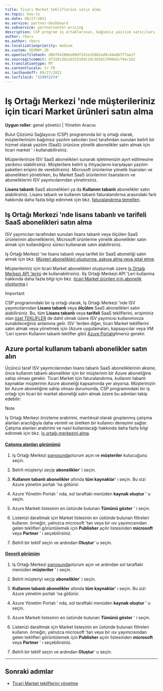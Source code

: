 ```yaml
---
title: Ticari Market tekliflerini satın alma
ms.topic: how-to
ms.date: 09/27/2021
ms.service: partner-dashboard
ms.subservice: partnercenter-pricing
description: CSP program iş ortaklarının, bağımsız yazılım satıcıları (ISV) tarafından sunulan SaaS tekliflerinin müşteri satın alımları oluşturmak için Iş Ortağı Merkezi marketi ' ni nasıl kullanabileceğinizi öğrenin.
author: rbars
ms.author: rbars
ms.localizationpriority: medium
ms.custom: SEOMAY.20
ms.openlocfilehash: d06f64280ee89df241e150b2ad9c44adb7f7aa2f
ms.sourcegitcommit: d731813da1d31519dc2dc583d17899e5cf4ec1b2
ms.translationtype: MT
ms.contentlocale: tr-TR
ms.lasthandoff: 09/27/2021
ms.locfileid: "129072274"
---
```

# <a name="purchase-commercial-marketplace-products-for-your-customers-in-partner-center"></a>Iş Ortağı Merkezi 'nde müşterileriniz için ticari Market ürünleri satın alma


**Uygun roller**: genel yönetici | Yönetim Aracısı

Bulut Çözümü Sağlayıcısı (CSP) programında bir iş ortağı olarak, müşterilerinizin bağımsız yazılım satıcıları (ısv) tarafından sunulan belirli bir hizmet olarak yazılım (SaaS) ürününe yönelik abonelikler satın almak için ticari market ' i kullanabilirsiniz.

Müşterilerinize ISV SaaS abonelikleri sunarak işletmenizin ayırt edilmesine yardımcı olabilirsiniz. Müşterilere belirli iş ihtiyaçlarını karşılayan yazılım paketleri erişimi de verebilirsiniz. Microsoft ürünlerine yönelik lisansları ve abonelikleri yönetirken, bu Market SaaS ürünlerinin lisanslarını ve aboneliklerini ISV yayımcılarından yönetirsiniz.

**Lisans tabanlı** SaaS abonelikleri ya da **Kullanım tabanlı** abonelikler satın alabilirsiniz. Lisans tabanlı ve kullanım tabanlı faturalandırma arasındaki fark hakkında daha fazla bilgi edinmek için bkz. [faturalandırma temelleri](billing-basics.md).

## <a name="purchase-license-based-and-metered-saas-subscriptions-in-partner-center"></a>Iş Ortağı Merkezi 'nde lisans tabanlı ve tarifeli SaaS abonelikleri satın alma

ISV yayımcıları tarafından sunulan lisans tabanlı veya ölçülen SaaS ürünlerinin aboneliklerini, Microsoft ürünlerine yönelik abonelikler satın almak için kullandığınız süreci kullanarak satın alabilirsiniz.

Iş Ortağı Merkezi 'ne lisans tabanlı veya tarifeli bir SaaS aboneliği satın almak için bkz. [Müşteri abonelikleri oluşturma, askıya alma veya iptal etme](create-a-new-subscription.md#create-a-new-subscription).

Müşterileriniz için ticari Market abonelikleri oluşturmak üzere [Iş Ortağı Merkezi API 'lerini](/partner-center/develop/) de kullanabilirsiniz. (Iş Ortağı Merkezi API 'Leri kullanma hakkında daha fazla bilgi için bkz. [ticari Market ürünleri için abonelik oluşturma](/partner-center/develop/create-subscription-azure-marketplace-products).)

> [!IMPORTANT]
> CSP programındaki bir iş ortağı olarak, Iş Ortağı Merkezi 'nde ISV yayımcılarından **Lisans tabanlı** veya **ölçülen** SaaS abonelikleri satın alabilirsiniz. Bu, tüm **Lisans tabanlı** veya **tarifeli** SaaS tekliflerini, erişiminiz olan [özel TEKLIFLER](csp-commercial-marketplace-discover.md#learn-about-marketplace-exclusive-offers) de dahil olmak üzere ISV yayımcısı kullanımınıza sunabileceğiniz anlamına gelir. ISV 'lerden diğer, ticari Market tekliflerini satın almak veya yönetmek için (Azure uygulamaları, kapsayıcılar veya VM 'Leri içeren Kullanım tabanlı teklifler gibi) [Azure Portal](https://portal.azure.com/)gitmeniz gerekir.

## <a name="purchase-usage-based-subscriptions-in-the-azure-portal"></a>Azure portal kullanım tabanlı abonelikler satın alın

Üçüncü taraf ISV yayımcılarından lisans tabanlı SaaS aboneliklerinin aksine, önce kullanım tabanlı abonelikler için bir müşterinin bir Azure aboneliğine sahip olması gerekir. Ticari Market için faturalandırma, kullanım tabanlı kaynaklar müşterinin Azure aboneliği kapsamında yer alıyorsa. Müşterinizin bir Azure aboneliğine sahip olması durumunda, CSP programındaki bir iş ortağı için ticari bir market aboneliği satın almak üzere bu adımları takip edebilir:

> [!NOTE]
> Iş Ortağı Merkezi önizleme arabirimi, mantıksal olarak gruplanmış çalışma alanları aracılığıyla daha verimli ve üretken bir kullanıcı deneyimi sağlar. Çalışma alanları arabirimi ve nasıl kullanılacağı hakkında daha fazla bilgi edinmek için bkz. [Iş ortağı merkezini alma](get-around-partner-center.md#turn-workspaces-on-and-off).

#### <a name="workspaces-view"></a>[Çalışma alanları görünümü](#tab/workspaces-view)

1. Iş Ortağı Merkezi [panosunda](https://partner.microsoft.com/dashboard)oturum açın ve **müşteriler** kutucuğunu seçin.

2. Belirli müşteriyi seçip **abonelikler**' i seçin.  

3. **Kullanım tabanlı abonelikler** altında **tüm kaynaklar**' ı seçin. Bu sizi Azure yönetim portalı 'na götürür.

4. Azure Yönetim Portalı ' nda, sol taraftaki menüden **kaynak oluştur** ' u seçin.

5. Azure Marketi listesinin en üstünde bulunan **Tümünü göster** ' i seçin.

6. Listenizi daraltmak için Market listesinin en üstünde bulunan filtreleri kullanın. örneğin, yalnızca microsoft 'tan veya bir ısv yayımcısından gelen teklifleri görüntülemek için **Publisher** açılır listesinden **microsoft** veya **Partner** ' ı seçebilirsiniz.

7. Belirli bir teklif seçin ve ardından **Oluştur**' u seçin.

#### <a name="current-view"></a>[Geçerli görünüm](#tab/current-view)

1. Iş Ortağı Merkezi [panosunda](https://partner.microsoft.com/dashboard)oturum açın ve ardından sol taraftaki menüden **müşteriler** ' i seçin.

2. Belirli müşteriyi seçip **abonelikler**' i seçin.  

3. **Kullanım tabanlı abonelikler** altında **tüm kaynaklar**' ı seçin. Bu sizi Azure yönetim portalı 'na götürür.

4. Azure Yönetim Portalı ' nda, sol taraftaki menüden **kaynak oluştur** ' u seçin.

5. Azure Marketi listesinin en üstünde bulunan **Tümünü göster** ' i seçin.

6. Listenizi daraltmak için Market listesinin en üstünde bulunan filtreleri kullanın. örneğin, yalnızca microsoft 'tan veya bir ısv yayımcısından gelen teklifleri görüntülemek için **Publisher** açılır listesinden **microsoft** veya **Partner** ' ı seçebilirsiniz.

7. Belirli bir teklif seçin ve ardından **Oluştur**' u seçin.

* * *

## <a name="next-steps"></a>Sonraki adımlar

- [Ticari Market tekliflerini yönetme](csp-commercial-marketplace-purchase.md)
